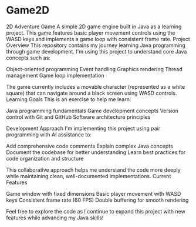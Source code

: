 # Game2D
2D Adventure Game
A simple 2D game engine built in Java as a learning project. This game features basic player movement controls using the WASD keys and implements a game loop with consistent frame rate.
Project Overview
This repository contains my journey learning Java programming through game development. I'm using this project to understand core Java concepts such as:

Object-oriented programming
Event handling
Graphics rendering
Thread management
Game loop implementation

The game currently includes a movable character (represented as a white square) that can navigate around a black screen using WASD controls.
Learning Goals
This is an exercise to help me learn:

Java programming fundamentals
Game development concepts
Version control with Git and GitHub
Software architecture principles

Development Approach
I'm implementing this project using pair programming with AI assistance to:

Add comprehensive code comments
Explain complex Java concepts
Document the codebase for better understanding
Learn best practices for code organization and structure

This collaborative approach helps me understand the code more deeply while maintaining clean, well-documented implementations.
Current Features

Game window with fixed dimensions
Basic player movement with WASD keys
Consistent frame rate (60 FPS)
Double buffering for smooth rendering

Feel free to explore the code as I continue to expand this project with new features while advancing my Java skills!
